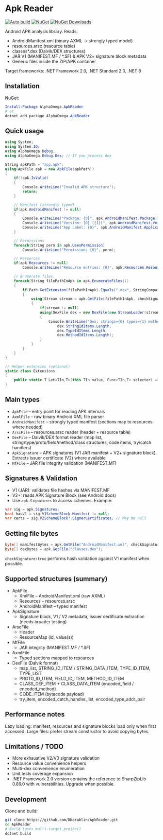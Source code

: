 # Apk Reader
[![Auto build](https://github.com/DKorablin/ApkReader/actions/workflows/release.yml/badge.svg)](https://github.com/DKorablin/ApkReader/actions)
[![NuGet](https://img.shields.io/nuget/v/AlphaOmega.ApkReader)](https://www.nuget.org/packages/AlphaOmega.ApkReader)
[![NuGet Downloads](https://img.shields.io/nuget/dt/AlphaOmega.ApkReader)](https://www.nuget.org/packages/AlphaOmega.ApkReader)

Android APK analysis library. Reads:
- AndroidManifest.xml (binary AXML -> strongly typed model)
- resources.arsc (resource table)
- classes*.dex (Dalvik/DEX structures)
- JAR V1 (MANIFEST.MF / *.SF) & APK V2+ signature block metadata
- Generic files inside the ZIP/APK container

Target frameworks: .NET Framework 2.0, .NET Standard 2.0, .NET 8

## Installation
NuGet:
```powershell
Install-Package AlphaOmega.ApkReader
# or
dotnet add package AlphaOmega.ApkReader
```

## Quick usage
```csharp
using System;
using System.IO;
using AlphaOmega.Debug;
using AlphaOmega.Debug.Dex; // If you process dex

String apkPath = "app.apk";
using(ApkFile apk = new ApkFile(apkPath))
{
    if(!apk.IsValid)
    {
        Console.WriteLine("Invalid APK structure");
        return;
    }

    // Manifest (strongly typed)
    if(apk.AndroidManifest != null)
    {
        Console.WriteLine("Package: {0}", apk.AndroidManifest.Package);
        Console.WriteLine("Version: {0} ({1})", apk.AndroidManifest.VersionName, apk.AndroidManifest.VersionCode);
        Console.WriteLine("App Label: {0}", apk.AndroidManifest.Application.Label);
    }

    // Permissions
    foreach(String perm in apk.UsesPermission)
        Console.WriteLine("Permission: {0}", perm);

    // Resources
    if(apk.Resources != null)
        Console.WriteLine("Resource entries: {0}", apk.Resources.ResourceMap.Count);

    // Enumerate files
    foreach(String filePathInApk in apk.EnumerateFiles())
    {
        if(Path.GetExtension(filePathInApk).Equals(".dex", StringComparison.OrdinalIgnoreCase))
        {
            using(Stream stream = apk.GetFile(filePathInApk, checkSignature:true)?.Let(b => new MemoryStream(b)))
            {
                if(stream != null)
                using(DexFile dex = new DexFile(new StreamLoader(stream)))
                {
                    Console.WriteLine("Dex: strings={0} types={1} methods={2}",
                        dex.StringIdItems.Length,
                        dex.TypeIdItems.Length,
                        dex.MethodIdItems.Length);
                }
            }
        }
    }
}

// Helper extension (optional)
static class Extensions
{
    public static T Let<TIn,T>(this TIn value, Func<TIn,T> selector) => selector(value);
}
```

## Main types
- `ApkFile` – entry point for reading APK internals
- `AxmlFile` – raw binary Android XML file parser
- `AndroidManifest` – strongly typed manifest (sections map to resources where needed)
- `ArscFile` – resources.arsc reader (header + resource table)
- `DexFile` – Dalvik/DEX format reader (map list, string/type/proto/field/method/class structures, code items, try/catch handlers)
- `ApkSignature` – APK signatures (V1 JAR manifest + V2+ signature block). Extracts issuer certificate (V2) where available
- `MfFile` – JAR file integrity validation (MANIFEST.MF)

## Signatures & Validation
- V1 (JAR): validates file hashes via MANIFEST.MF
- V2+: reads APK Signature Block (see Android docs)
- Use `apk.Signatures` to access schemes. Example:
```csharp
var sig = apk.Signatures;
bool hasV1 = sig.V1SchemeBlock.Manifest != null;
var certs = sig.V2SchemeBlock?.SignerCertificates; // May be null
```

## Getting file bytes
```csharp
byte[] manifestBytes = apk.GetFile("AndroidManifest.xml", checkSignature:true);
byte[] dexBytes = apk.GetFile("classes.dex");
```
`checkSignature:true` performs hash validation against V1 manifest when possible.

## Supported structures (summary)
- ApkFile
  - XmlFile – AndroidManifest.xml (raw AXML)
  - Resources – resources.arsc
  - AndroidManifest – typed manifest
- ApkSignature
  - Signature block, V1 / V2 metadata, issuer certificate extraction (needs broader testing)
- ArscFile
  - Header
  - ResourceMap (id, value(s))
- MfFile
  - JAR integrity (MANIFEST.MF / *.SF)
- AxmlFile
  - Typed sections mapped to resources
- DexFile (Dalvik format)
  - map_list, STRING_ID_ITEM / STRING_DATA_ITEM, TYPE_ID_ITEM, TYPE_LIST
  - PROTO_ID_ITEM, FIELD_ID_ITEM, METHOD_ID_ITEM
  - CLASS_DEF_ITEM + CLASS_DATA_ITEM (encoded_field / encoded_method)
  - CODE_ITEM (bytecode payload)
  - try_item, encoded_catch_handler_list, encoded_type_addr_pair

## Performance notes
Lazy loading: manifest, resources and signature blocks load only when first accessed.
Large files: prefer stream constructor to avoid copying bytes.

## Limitations / TODO
- More exhaustive V2/V3 signature validation
- Resource value convenience helpers
- Multi-dex convenience enumeration
- Unit tests coverage expansion
- .NET Framework 2.0 version contains the reference to SharpZipLib 0.86.0 with vulnerabilities. Upgrade when possible.

## Development
Clone and build:
```bash
git clone https://github.com/DKorablin/ApkReader.git
cd ApkReader
# Build (uses multi-target project)
dotnet build
```